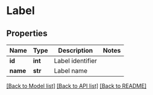 # Label

## Properties
Name | Type | Description | Notes
------------ | ------------- | ------------- | -------------
**id** | **int** | Label identifier | 
**name** | **str** | Label name | 

[[Back to Model list]](../README.md#documentation-for-models) [[Back to API list]](../README.md#documentation-for-api-endpoints) [[Back to README]](../README.md)



